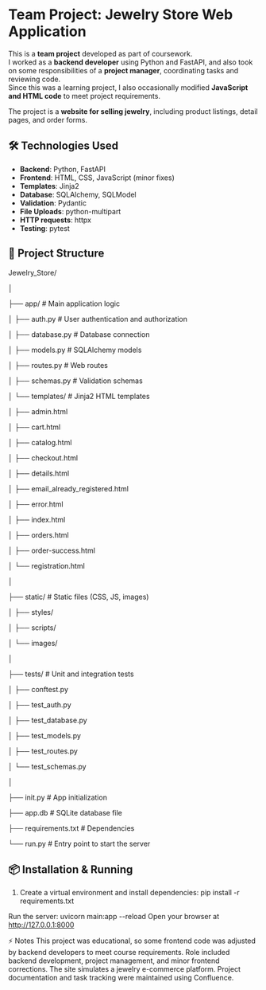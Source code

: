 # Team Project: Jewelry Store Web Application

This is a **team project** developed as part of coursework.  
I worked as a **backend developer** using Python and FastAPI, and also took on some responsibilities of a **project manager**, coordinating tasks and reviewing code.  
Since this was a learning project, I also occasionally modified **JavaScript and HTML code** to meet project requirements.

The project is a **website for selling jewelry**, including product listings, detail pages, and order forms.

## 🛠️ Technologies Used

- **Backend**: Python, FastAPI
- **Frontend**: HTML, CSS, JavaScript (minor fixes)
- **Templates**: Jinja2
- **Database**: SQLAlchemy, SQLModel
- **Validation**: Pydantic
- **File Uploads**: python-multipart
- **HTTP requests**: httpx
- **Testing**: pytest

## 📁 Project Structure

Jewelry_Store/

│

├── app/ # Main application logic

│ ├── auth.py # User authentication and authorization

│ ├── database.py # Database connection

│ ├── models.py # SQLAlchemy models

│ ├── routes.py # Web routes

│ ├── schemas.py # Validation schemas

│ └── templates/ # Jinja2 HTML templates

│ ├── admin.html

│ ├── cart.html

│ ├── catalog.html

│ ├── checkout.html

│ ├── details.html

│ ├── email_already_registered.html

│ ├── error.html

│ ├── index.html

│ ├── orders.html

│ ├── order-success.html

│ └── registration.html

│

├── static/ # Static files (CSS, JS, images)

│ ├── styles/

│ ├── scripts/

│ └── images/

│

├── tests/ # Unit and integration tests

│ ├── conftest.py

│ ├── test_auth.py

│ ├── test_database.py

│ ├── test_models.py

│ ├── test_routes.py

│ └── test_schemas.py

│

├── init.py # App initialization

├── app.db # SQLite database file

├── requirements.txt # Dependencies

└── run.py # Entry point to start the server


## 📦 Installation & Running

1. Create a virtual environment and install dependencies:
pip install -r requirements.txt

Run the server:
uvicorn main:app --reload
Open your browser at http://127.0.0.1:8000

⚡ Notes
This project was educational, so some frontend code was adjusted by backend developers to meet course requirements.
Role included backend development, project management, and minor frontend corrections.
The site simulates a jewelry e-commerce platform.
Project documentation and task tracking were maintained using Confluence.
